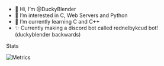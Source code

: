 - 👋 Hi, I’m @DuckyBlender
- 👀 I’m interested in C, Web Servers and Python
- 🌱 I’m currently learning C and C++
- ✨ Currently making a discord bot called rednelbykcud bot! (duckyblender backwards)

<!---
DuckyBlender/DuckyBlender is a ✨ special ✨ repository because its `README.md` (this file) appears on your GitHub profile.
You can click the Preview link to take a look at your changes.
--->
Stats

![Metrics](https://metrics.lecoq.io/DuckyBlender?template=classic&lines=1&achievements=1&base.indepth=false&base.hireable=false&achievements.threshold=C&achievements.secrets=true&achievements.display=detailed&achievements.limit=0&config.timezone=Europe%2FWarsaw)

